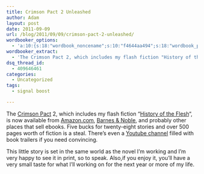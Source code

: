 ```yaml
---
title: Crimson Pact 2 Unleashed
author: Adam
layout: post
date: 2011-09-09
url: /blog/2011/09/09/crimson-pact-2-unleashed/
wordbooker_options:
  - 'a:10:{s:18:"wordbook_noncename";s:10:"f4644aa494";s:18:"wordbook_page_post";s:12:"361165930717";s:18:"wordbook_orandpage";s:1:"2";s:23:"wordbook_default_author";s:1:"1";s:23:"wordbook_extract_length";s:3:"256";s:19:"wordbook_actionlink";s:3:"300";s:26:"wordbooker_publish_default";s:2:"on";s:18:"wordbook_attribute";s:31:"Posted a new post on their blog";s:24:"wordbooker_status_update";s:2:"on";s:29:"wordbooker_status_update_text";s:35:": New blog post :  %title% - %link%";}'
wordbooker_extract:
  - 'The Crimson Pact 2, which includes my flash fiction "History of the Flesh", is now available from Amazon.com, Barnes &amp; Noble, and probably other places that sell ebooks. Five bucks for twenty-eight stories and over 500 pages worth of fiction is a s ...'
dsq_thread_id:
  - 409646461
categories:
  - Uncategorized
tags:
  - signal boost

---
```

The [Crimson Pact][1] 2, which includes my flash fiction &#8220;[History of the Flesh][2]&#8220;, is now available from [Amazon.com][3], [Barnes & Noble][4], and probably other places that sell ebooks. Five bucks for twenty-eight stories and over 500 pages worth of fiction is a steal. There&#8217;s even a [Youtube channel][5] filled with book trailers if you need convincing.
  

  
This little story is set in the same world as the novel I&#8217;m working and I&#8217;m very happy to see it in print, so to speak. Also,if you enjoy it, you&#8217;ll have a very small taste for what I&#8217;ll working on for the next year or more of my life.

 [1]: http://www.thecrimsonpact.com/index.html
 [2]: http://www.adamisrael.com/blog/2011/07/07/sale-history-of-the-flesh/ "Sale: History of the Flesh"
 [3]: http://www.amazon.com/Crimson-Pact-Two-ebook/dp/B005LXST8G/ref=sr_1_1?ie=UTF8&qid=1315590624&sr=8-1
 [4]: http://www.barnesandnoble.com/w/books/1104760649?ean=2940012984876&itm=1&usri=crimson%2bpact%2b2
 [5]: http://www.youtube.com/user/TheCrimsonPact
